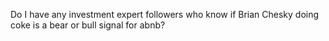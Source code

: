 Do I have any investment expert followers who know if Brian Chesky doing coke is a bear or bull signal for abnb?


